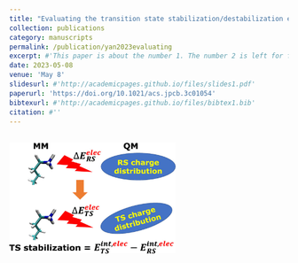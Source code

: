 ```yaml
---
title: "Evaluating the transition state stabilization/destabilization effects of the electric fields from scaffold residues by a QM/MM approach"
collection: publications
category: manuscripts
permalink: /publication/yan2023evaluating
excerpt: #'This paper is about the number 1. The number 2 is left for future work.'
date: 2023-05-08
venue: 'May 8'
slidesurl: #'http://academicpages.github.io/files/slides1.pdf'
paperurl: 'https://doi.org/10.1021/acs.jpcb.3c01054'
bibtexurl: #'http://academicpages.github.io/files/bibtex1.bib'
citation: #''
---
```

<br/><img src='/images/yan2023evaluating.png' style="width: 300px; height: auto;">